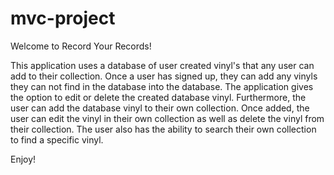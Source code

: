 # mvc-project

Welcome to Record Your Records!

This application uses a database of user created vinyl's that any user can add to their collection. Once a user has signed up, they can add any vinyls they can not find in the database into the database. The application gives the option to edit or delete the created database vinyl. Furthermore, the user can add the database vinyl to their own collection. Once added, the user can edit the vinyl in their own collection as well as delete the vinyl from their collection. The user also has the ability to search their own collection to find a specific vinyl.

Enjoy!
